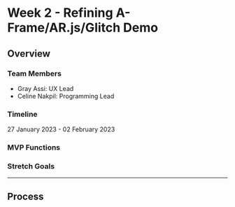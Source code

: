 # Week 2 - Refining A-Frame/AR.js/Glitch Demo

## Overview

### Team Members

- Gray Assi: UX Lead
- Celine Nakpil: Programming Lead

### Timeline

27 January 2023 - 02 February 2023

### MVP Functions

### Stretch Goals

---

## Process

